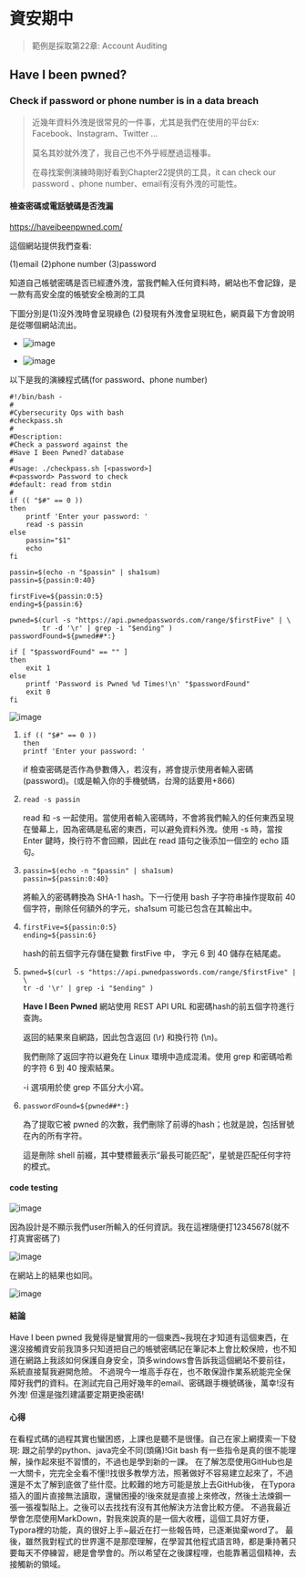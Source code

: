 # 資安期中

> 範例是採取第22章: Account Auditing
## Have I been pwned?
### Check if password or phone number is in a data breach

> 近幾年資料外洩是很常見的一件事，尤其是我們在使用的平台Ex: Facebook、Instagram、Twitter ...
>
> 莫名其妙就外洩了，我自己也不外乎經歷過這種事。
>
> 在尋找案例演練時剛好看到Chapter22提供的工具，it can check our password 、phone number、email有沒有外洩的可能性。



#### **檢查密碼或電話號碼是否洩漏**


https://haveibeenpwned.com/

這個網站提供我們查看:

(1)email (2)phone number (3)password 

知道自己帳號密碼是否已經遭外洩，當我們輸入任何資料時，網站也不會記錄，是一款有高安全度的帳號安全檢測的工具

下圖分別是(1)沒外洩時會呈現綠色 (2)發現有外洩會呈現紅色，網頁最下方會說明是從哪個網站流出。

* ![image](https://user-images.githubusercontent.com/105298432/168303278-616009f5-ec3c-4b91-8e94-57bccbdd92f6.png)

* ![image](https://user-images.githubusercontent.com/105298432/168303449-064e8100-5b6a-484b-935d-3b25d2334060.png)


以下是我的演練程式碼(for password、phone number)

```
#!/bin/bash -
#
#Cybersecurity Ops with bash
#checkpass.sh
#
#Description:
#Check a password against the
#Have I Been Pwned? database
#
#Usage: ./checkpass.sh [<password>]
#<password> Password to check
#default: read from stdin
#
if (( "$#" == 0 ))
then
	printf 'Enter your password: '
	read -s passin
else
	passin="$1"
	echo
fi

passin=$(echo -n "$passin" | sha1sum)
passin=${passin:0:40}

firstFive=${passin:0:5}
ending=${passin:6}

pwned=$(curl -s "https://api.pwnedpasswords.com/range/$firstFive" | \
		tr -d '\r' | grep -i "$ending" )
passwordFound=${pwned##*:}

if [ "$passwordFound" == "" ]
then
	exit 1
else
	printf 'Password is Pwned %d Times!\n' "$passwordFound"
	exit 0
fi
```

![image](https://user-images.githubusercontent.com/105298432/168303815-d14f1e78-bf52-4697-a7ca-5b833672662f.png)

1. ```
   if (( "$#" == 0 ))
   then
   printf 'Enter your password: '
   ```

   if 檢查密碼是否作為參數傳入，若沒有，將會提示使用者輸入密碼(password)。(或是輸入你的手機號碼，台灣的話要用+866)

2. ```
   read -s passin
   ```

   read 和 -s 一起使用。當使用者輸入密碼時，不會將我們輸入的任何東西呈現在螢幕上，因為密碼是私密的東西，可以避免資料外洩。使用 -s 時，當按 Enter 鍵時，換行符不會回顯，因此在 read 語句之後添加一個空的 echo 語句。

3. ```
   passin=$(echo -n "$passin" | sha1sum)
   passin=${passin:0:40}
   ```

   將輸入的密碼轉換為 SHA-1 hash。下一行使用 bash 子字符串操作提取前 40 個字符，刪除任何額外的字元，sha1sum 可能已包含在其輸出中。

4. ```
   firstFive=${passin:0:5}
   ending=${passin:6}
   ```

   hash的前五個字元存儲在變數 firstFive 中， 字元 6 到 40 儲存在結尾處。

5. ```
   pwned=$(curl -s "https://api.pwnedpasswords.com/range/$firstFive" | \
   tr -d '\r' | grep -i "$ending" )
   ```

   **Have I Been Pwned** 網站使用 REST API URL 和密碼hash的前五個字符進行查詢。

   返回的結果來自網路，因此包含返回 (\r) 和換行符 (\n)。

   我們刪除了返回字符以避免在 Linux 環境中造成混淆。使用 grep 和密碼哈希的字符 6 到 40 搜索結果。 

   -i 選項用於使 grep 不區分大小寫。

6. ```
   passwordFound=${pwned##*:}
   ```

   為了提取它被 pwned 的次數，我們刪除了前導的hash；也就是說，包括冒號在內的所有字符。

   這是刪除 shell 前綴，其中雙標籤表示“最長可能匹配”，星號是匹配任何字符的模式。



#### **code testing**

![image](https://user-images.githubusercontent.com/105298432/168304002-fd4e33d6-0694-42b6-bc05-15fb443958d9.png)

因為設計是不顯示我們user所輸入的任何資訊。我在這裡隨便打12345678(就不打真實密碼了)

![image](https://user-images.githubusercontent.com/105298432/168304095-cfa45a9d-1d5f-4ab6-bd2a-1df43c1bdcfa.png)

在網站上的結果也如同。

![image](https://user-images.githubusercontent.com/105298432/168304181-1c5b9f96-450a-42e1-b10e-8be88df3a9d4.png)

#### **結論**

Have I been pwned 我覺得是蠻實用的一個東西~我現在才知道有這個東西，在還沒接觸資安前我頂多只知道把自己的帳號密碼記在筆記本上會比較保險，也不知道在網路上我該如何保護自身安全，頂多windows會告訴我這個網站不要前往，系統直接幫我避開危險。
不過現今一堆高手存在，也不敢保證作業系統能完全保障好我們的資料。在測試完自己用好幾年的email、密碼跟手機號碼後，萬幸!沒有外洩!
但還是強烈建議要定期更換密碼!

#### 心得

在看程式碼的過程其實也蠻困惑，上課也是聽不是很懂。自己在家上網摸索一下發現:
跟之前學的python、java完全不同(頭痛)!Git bash 有一些指令是真的很不能理解，操作起來挺不習慣的，不過也是學到新的一課。 
在了解怎麼使用GitHub也是一大關卡，完完全全看不懂!!找很多教學方法，照著做好不容易建立起來了，不過還是不太了解到底做了些什麼。比較難的地方可能是放上去GitHub後，
在Typora插入的圖片直接無法讀取，還蠻困擾的!後來就是直接上來修改，然後土法煉鋼一張一張複製貼上。之後可以去找找有沒有其他解決方法會比較方便。
不過我最近學會怎麼使用MarkDown，對我來說真的是一個大收穫，這個工具好方便，Typora裡的功能，真的很好上手~最近在打一些報告時，已逐漸拋棄word了。
最後，雖然我對程式的世界還不是那麼理解，在學習其他程式語言時，都是秉持著只要每天不停練習，總是會學會的。所以希望在之後課程哩，也能靠著這個精神，去接觸新的領域。
